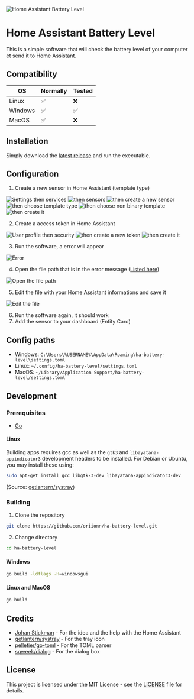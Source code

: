 ![Home Assistant Battery Level](docs/banner.png)
# Home Assistant Battery Level
This is a simple software that will check the battery level of your computer et send it to Home Assistant.

## Compatibility

| OS      | Normally | Tested |
|---------|----------|--------|
| Linux   | ✅        | ❌      |
| Windows | ✅        | ✅      |
| MacOS   | ✅        | ❌      |

## Installation
Simply download the [latest release](https://github.com/oriionn/ha-battery-level/releases/latest) and run the executable.

## Configuration
1. Create a new sensor in Home Assistant (template type)

![Settings then services](docs/1_1.png)
![then sensors](docs/1_2.png)
![then create a new sensor](docs/1_3.png)
![then choose template type](docs/1_4.png)
![then choose non binary template](docs/1_5.png)
![then create it](docs/1_6.png)

2. Create a access token in Home Assistant

![User profile then security](docs/2_1.png)
![then create a new token](docs/2_2.png)
![then create it](docs/2_3.png)

3. Run the software, a error will appear

![Error](docs/3_1.png)

4. Open the file path that is in the error message ([Listed here](#config-paths))

![Open the file path](docs/4_1.png)

5. Edit the file with your Home Assistant informations and save it

![Edit the file](docs/5_1.png)

6. Run the software again, it should work
7. Add the sensor to your dashboard (Entity Card)

## Config paths
- Windows: `C:\Users\%USERNAME%\AppData\Roaming\ha-battery-level\settings.toml`
- Linux: `~/.config/ha-battery-level/settings.toml`
- MacOS: `~/Library/Application Support/ha-battery-level/settings.toml`

## Development
### Prerequisites
- [Go](https://golang.org/dl/)
#### Linux
Building apps requires gcc as well as the `gtk3` and `libayatana-appindicator3` development headers to be installed. For Debian or Ubuntu, you may install these using:
```bash
sudo apt-get install gcc libgtk-3-dev libayatana-appindicator3-dev
```
(Source: [getlantern/systray](https://github.com/getlantern/systray/?tab=readme-ov-file#linux))

### Building
1. Clone the repository
```bash
git clone https://github.com/oriionn/ha-battery-level.git
```
2. Change directory
```bash
cd ha-battery-level
```

#### Windows
```bash
go build -ldflags -H=windowsgui
```

#### Linux and MacOS
```bash
go build
```

## Credits
- [Johan Stickman](https://github.com/johan-perso) - For the idea and the help with the Home Assistant
- [getlantern/systray](https://github.com/getlantern/systray) - For the tray icon
- [pelletier/go-toml](https://github.com/pelletier/go-toml) - For the TOML parser
- [sqweek/dialog](https://github.com/sqweek/dialog) - For the dialog box

## License
This project is licensed under the MIT License - see the [LICENSE](LICENSE) file for details.